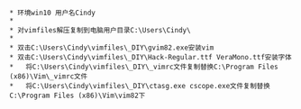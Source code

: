 

    * 环境win10 用户名Cindy
    * 
    * 对vimfiles解压复制到电脑用户目录C:\Users\Cindy\
    * 
    * 双击C:\Users\Cindy\vimfiles\_DIY\gvim82.exe安装vim
    * 双击C:\Users\Cindy\vimfiles\_DIY\Hack-Regular.ttf VeraMono.ttf安装字体
    *   将C:\Users\Cindy\vimfiles\_DIY\_vimrc文件复制替换C:\Program Files (x86)\Vim\_vimrc文件
    *   将C:\Users\Cindy\vimfiles\_DIY\ctasg.exe cscope.exe文件复制替换C:\Program Files (x86)\Vim\vim82下

